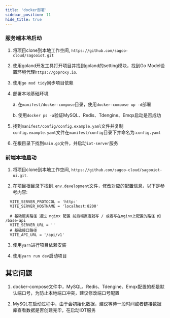 ```yaml
---
title: 'docker部署'
sidebar_position: 11
hide_title: true
---
```



 ### 服务端本地启动

 1. 将项目clone到本地工作空间, `https://github.com/sagoo-cloud/sagooiot.git`

 2. 使用goland开发工具打开项目并找到goland的setting模块，找到Go Model设置环境代理`https://goproxy.io`.

 3. 使用`go mod tidy`同步项目依赖

 4. 部署本地基础环境
    
    a. 在`manifest/docker-compose`目录，使用`docker-compose up -d`部署
    
    b. 使用`docker ps -a`验证MySQL、Redis、Tdengine、Emqx启动是否成功
 
 5. 找到`manifest/config/config.example.yaml`文件并复制`config.example.yaml`文件在`manifest/config`目录下并命名为:`config.yaml`
 
 6. 在根目录下找到`main.go`文件，并启动`iot-server`服务

 ### 前端本地启动

  1. 将项目clone到本地工作空间, `https://github.com/sagoo-cloud/sagooiot-ui.git`.

  2. 在项目根目录下找到`.env.development`文件，修改对应的配置信息，以下是参考内容:

  ```shell
    VITE_SERVER_PROTOCOL = 'http:'
    VITE_SERVER_HOSTNAME = 'localhost:8200'

    # 基础服务路径 通过 nginx 配置 前后端直连就写 / 或者写在nginx上配置的路径 如 /base-api
    VITE_SERVER_URL = ''
    # 基础接口路径
    VITE_API_URL = '/api/v1'
  ```
  3. 使用`yarn`进行项目依赖安装
  
  4. 使用`yarn run dev`启动项目


## 其它问题
  
  1. docker-compose文件中，MySQL、Redis、Tdengine、Emqx配置的都是默认端口号，为防止本地端口冲突，建议修改端口号配置

  2. MySQL在启动过程中，由于会初始化数据，建议等待一段时间或者链接数据库查看数据是否创建完毕，在启动IOT服务
